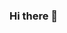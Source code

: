 ### Hi there 👋

<!--
## Hi everyone, my name is Beric and I'm passionate about programming and cyber security.

The programming languages ​​I use: https://skillicons.dev/icons?i=all  https://skillicons.dev/icons?i=all https://skillicons.dev/icons?i=all https://skillicons.dev/icons?i=all
I use these OS https://camo.githubusercontent.com/41281b9a32f13ac5b9d41ed9bae12c0de662f948f9bf59fd19df354fe49af146/68747470733a2f2f696d672e736869656c64732e696f2f62616467652f57696e646f77732d3030373844363f7374796c653d666f722d7468652d6261646765266c6f676f3d77696e646f7773266c6f676f436f6c6f723d7768697465 https://skillicons.dev/icons?i=all

